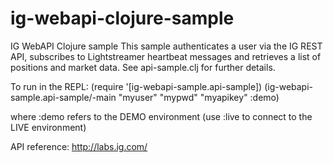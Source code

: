 # ig-webapi-clojure-sample

IG WebAPI Clojure sample
 This sample authenticates a user via the IG REST API, subscribes to Lightstreamer heartbeat messages and retrieves a list of positions and market data.
 See api-sample.clj for further details.

To run in the REPL:
(require '[ig-webapi-sample.api-sample])
(ig-webapi-sample.api-sample/-main "myuser" "mypwd" "myapikey" :demo)

where :demo refers to the DEMO environment (use :live to connect to the LIVE environment)

API reference:
 http://labs.ig.com/
